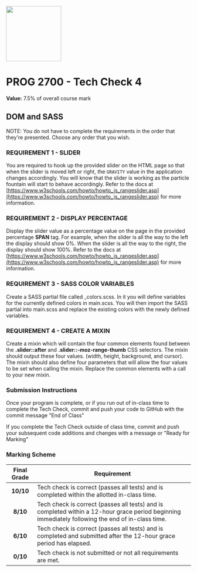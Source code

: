 <img width="150px" src="https://www.nscc.ca/img/aboutnscc/visual-identity-guidelines/artwork/nscc-jpeg.jpg" >

# PROG 2700 - Tech Check 4 

**Value:** 7.5% of overall course mark  

## DOM and SASS

NOTE: You do not have to complete the requirements in the order that they're presented. Choose any order that you wish.

### REQUIREMENT 1 - SLIDER
You are required to hook up the provided slider on the HTML page so that when the slider is moved left or right, the `GRAVITY`
value in the application changes accordingly. You will know that the slider is working
as the particle fountain will start to behave accordingly. Refer to the docs at 
[https://www.w3schools.com/howto/howto_js_rangeslider.asp](https://www.w3schools.com/howto/howto_js_rangeslider.asp) for more information.

### REQUIREMENT 2 - DISPLAY PERCENTAGE
Display the slider value as a percentage value on the page in the provided percentage
**SPAN** tag. For example, when the slider is all the way to the left the display should
show 0%. When the slider is all the way to the right, the display should show 100%. Refer to the docs at 
[https://www.w3schools.com/howto/howto_js_rangeslider.asp](https://www.w3schools.com/howto/howto_js_rangeslider.asp) for more information.

### REQUIREMENT 3 - SASS COLOR VARIABLES
Create a SASS partial file called _colors.scss. In it you will define variables for the
currently defined colors in main.scss. You will then import the SASS partial into 
main.scss and replace the existing colors with the newly defined variables.

### REQUIREMENT 4 - CREATE A MIXIN
Create a mixin which will contain the four common elements found between the **.slider::after** 
and **.slider::-moz-range-thumb** CSS selectors. The mixin should output these four values. (width, height, background, and cursor).
The mixin should also define four parameters that will allow the four values to be set when
calling the mixin. Replace the common elements with a call to your new mixin.

### Submission Instructions

Once your program is complete, or if you run out of in-class time to complete the Tech Check, commit and push your code to GitHub with the commit message "End of Class"

If you complete the Tech Check outside of class time, commit and push your subsequent code additions and changes with a message or "Ready for Marking"

### Marking Scheme
Final Grade | Requirement
:---: | ---
|**10/10** | Tech check is correct (passes all tests) and is completed within the allotted in-class time.
|**8/10** | Tech check is correct (passes all tests) and is completed within a 12-hour grace period beginning immediately following the end of in-class time.
|**6/10** | Tech check is correct (passes all tests) and is completed and submitted after the 12-hour grace period has elapsed.
|**0/10** | Tech check is not submitted or not all requirements are met.
